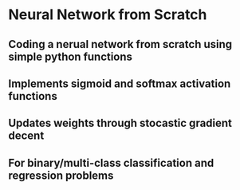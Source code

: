 # Neural Network from Scratch
 ## Coding a nerual network from scratch using simple python functions
 ## Implements sigmoid and softmax activation functions
 ## Updates weights through stocastic gradient decent
 ## For binary/multi-class classification and regression problems
 
